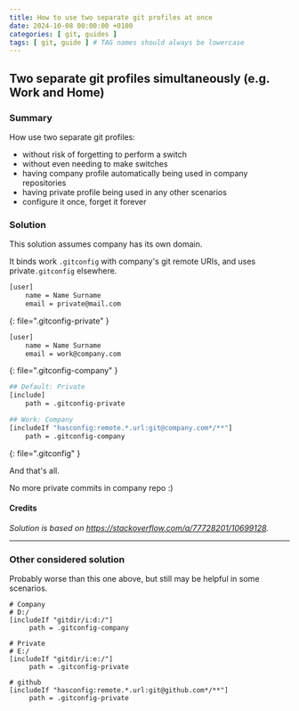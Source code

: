 ```yaml
---
title: How to use two separate git profiles at once
date: 2024-10-08 00:00:00 +0100
categories: [ git, guides ]
tags: [ git, guide ] # TAG names should always be lowercase
---
```


## Two separate git profiles simultaneously (e.g. Work and Home)

### Summary

How use two separate git profiles:

- without risk of forgetting to perform a switch
- without even needing to make switches
- having company profile automatically being used in company repositories
- having private profile being used in any other scenarios
- configure it once, forget it forever

### Solution

This solution assumes company has its own domain.

It binds work `.gitconfig` with company's git remote URIs, and uses private`.gitconfig` elsewhere.

```bash
[user]
	name = Name Surname
	email = private@mail.com
```
{: file=".gitconfig-private" }

```bash
[user]
	name = Name Surname
	email = work@company.com
```
{: file=".gitconfig-company" }

```bash
## Default: Private
[include]
    path = .gitconfig-private

## Work: Company
[includeIf "hasconfig:remote.*.url:git@company.com*/**"]
    path = .gitconfig-company
```
{: file=".gitconfig" }

And that's all.

No more private commits in company repo :)

#### Credits

_Solution is based on https://stackoverflow.com/a/77728201/10699128._

---

### Other considered solution

Probably worse than this one above, but still may be helpful in some scenarios.

```shell
# Company
# D:/
[includeIf "gitdir/i:d:/"]
     path = .gitconfig-company

# Private
# E:/
[includeIf "gitdir/i:e:/"]
     path = .gitconfig-private

# github
[includeIf "hasconfig:remote.*.url:git@github.com*/**"]
     path = .gitconfig-private
```
